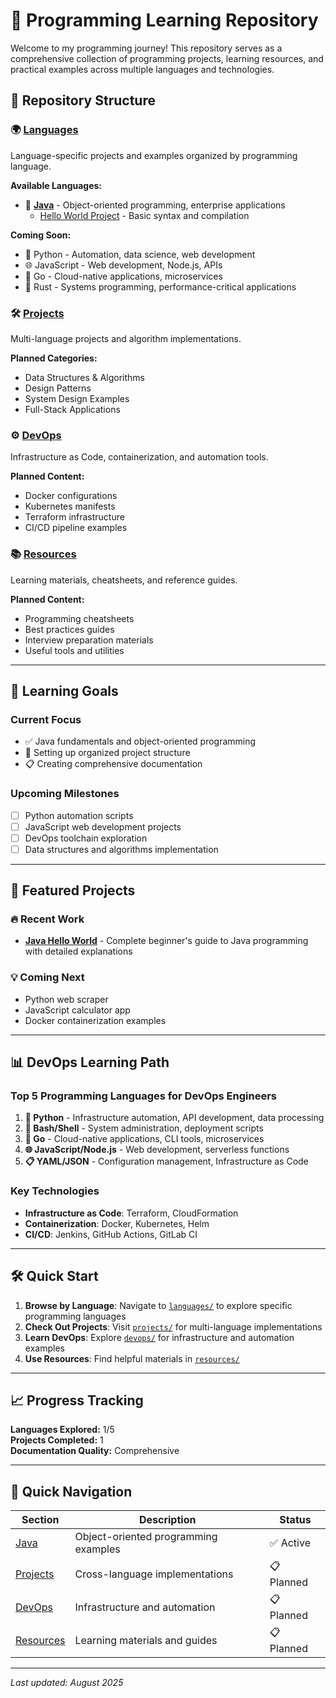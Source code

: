 # 🚀 Programming Learning Repository

Welcome to my programming journey! This repository serves as a comprehensive collection of programming projects, learning resources, and practical examples across multiple languages and technologies.

## 📂 Repository Structure

### 🌍 [Languages](languages/)
Language-specific projects and examples organized by programming language.

**Available Languages:**
- 📱 **[Java](languages/java/)** - Object-oriented programming, enterprise applications
  - [Hello World Project](languages/java/hello-world/) - Basic syntax and compilation

**Coming Soon:**
- 🐍 Python - Automation, data science, web development
- 🌐 JavaScript - Web development, Node.js, APIs
- 🚀 Go - Cloud-native applications, microservices
- 🦀 Rust - Systems programming, performance-critical applications

### 🛠️ [Projects](projects/)
Multi-language projects and algorithm implementations.

**Planned Categories:**
- Data Structures & Algorithms
- Design Patterns
- System Design Examples
- Full-Stack Applications

### ⚙️ [DevOps](devops/)
Infrastructure as Code, containerization, and automation tools.

**Planned Content:**
- Docker configurations
- Kubernetes manifests
- Terraform infrastructure
- CI/CD pipeline examples

### 📚 [Resources](resources/)
Learning materials, cheatsheets, and reference guides.

**Planned Content:**
- Programming cheatsheets
- Best practices guides
- Interview preparation materials
- Useful tools and utilities

---

## 🎯 Learning Goals

### Current Focus
- ✅ Java fundamentals and object-oriented programming
- 🔄 Setting up organized project structure
- 📋 Creating comprehensive documentation

### Upcoming Milestones
- [ ] Python automation scripts
- [ ] JavaScript web development projects
- [ ] DevOps toolchain exploration
- [ ] Data structures and algorithms implementation

---

## 🚀 Featured Projects

### 🔥 Recent Work
- **[Java Hello World](languages/java/hello-world/)** - Complete beginner's guide to Java programming with detailed explanations

### 💡 Coming Next
- Python web scraper
- JavaScript calculator app
- Docker containerization examples

---

## 📊 DevOps Learning Path

### Top 5 Programming Languages for DevOps Engineers

1. **🐍 Python** - Infrastructure automation, API development, data processing
2. **📜 Bash/Shell** - System administration, deployment scripts
3. **🚀 Go** - Cloud-native applications, CLI tools, microservices
4. **🌐 JavaScript/Node.js** - Web development, serverless functions
5. **📋 YAML/JSON** - Configuration management, Infrastructure as Code

### Key Technologies
- **Infrastructure as Code**: Terraform, CloudFormation
- **Containerization**: Docker, Kubernetes, Helm
- **CI/CD**: Jenkins, GitHub Actions, GitLab CI

---

## 🛠️ Quick Start

1. **Browse by Language**: Navigate to [`languages/`](languages/) to explore specific programming languages
2. **Check Out Projects**: Visit [`projects/`](projects/) for multi-language implementations
3. **Learn DevOps**: Explore [`devops/`](devops/) for infrastructure and automation examples
4. **Use Resources**: Find helpful materials in [`resources/`](resources/)

---

## 📈 Progress Tracking

**Languages Explored:** 1/5  
**Projects Completed:** 1  
**Documentation Quality:** Comprehensive  

---

## 🔗 Quick Navigation

| Section | Description | Status |
|---------|-------------|--------|
| [Java](languages/java/) | Object-oriented programming examples | ✅ Active |
| [Projects](projects/) | Cross-language implementations | 📋 Planned |
| [DevOps](devops/) | Infrastructure and automation | 📋 Planned |
| [Resources](resources/) | Learning materials and guides | 📋 Planned |

---

*Last updated: August 2025*